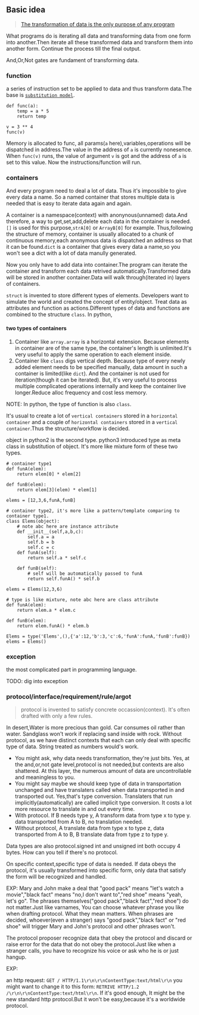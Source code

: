 ## Basic idea
> [The transformation of data is the only purpose of any program](https://www.youtube.com/watch?v=rX0ItVEVjHc)

What programs do is iterating all data and transforming data from one form into another.Then iterate all these transformed data and transform them into another form. Continue the process till the final output. 

And,Or,Not gates are fundament of transforming data.

### function

a series of instruction set to be applied to data and thus transform data.The base is [`substitution model`](https://mitpress.mit.edu/sites/default/files/sicp/index.html).

	def func(a):
		temp = a * 5
		return temp
	
	v = 3 ** 4
	func(v)

Memory is allocated to func, all params(`a` here),variables,operations will be dispatched in address.The value in the address of `a` is currently nonesence. When `func(v)` runs, the value of argument `v` is got and the address of `a` is set to this value. Now the instructions/function will run.

### containers
And every program need to deal a lot of data. Thus it's impossible to give every data a name. So a named container that stores multiple data is needed that is easy to iterate data again and again.

A container is a namespace(context) with anonynous(unnamed) data.And therefore, a way to get,set,add,delete each data in the container is needed. `[]` is used for this purpose,`strA[0]` or `ArrayB[0]` for example. Thus,following the structure of memory, container is usually allocated to a chunk of continuous memory,each anonymous data is dispatched an address so that it can be found.`dict` is a container that gives every data a name,so you won't see a dict with a lot of data manully generated.

Now you only have to add data into container.The program can iterate the container and transform each data retrived automatically.Transformed data will be stored in another container.Data will walk through(iterated in) layers of containers.

`struct` is invented to store different types of elements. Developers want to simulate the world and created the concept of entity/object. Treat data as attributes and function as actions.Different types of data and functions are combined to the structure `class`. In python,

#### two types of containers

1. Container like `array.array` is a horizontal extension. Because elements in container are of the same type, the container's length is unlimited.It's very useful to apply the same operation to each element inside.
2. Container like `class` digs vertical depth. Because type of every newly added element needs to be specified manually, data amount in such a container is limited(like `dict`). And the container is not used for iteration(though it can be iterated). But, it's very useful to process multiple complicated operations internally and keep the container live longer.Reduce alloc frequency and cost less memory. 

NOTE: In python, the type of function is also `class`.


It's usual to create a lot of `vertical containers` stored in a `horizontal container` and a couple of  `horizontal containers` stored in a `vertical container`.Thus the structure/workflow is decided.

object in python2 is the second type.
python3 introduced type as meta class in substitution of object. It's more like mixture form of these two types.

	# container type1
	def funA(elem):
		return elem[0] * elem[2]
	
	def funB(elem):
		return elem[3](elem) * elem[1]
	
	elems = [12,3,6,funA,funB]

	# container type2, it's more like a pattern/template comparing to container type1.
	class Elems(object):
		# note abc here are instance attribute
		def __init__(self,a,b,c):
			self.a = a
			self.b = b
			self.c = c
		def funA(self):
			return self.a * self.c
		
		def funB(self):
			# self will be automatically passed to funA
			return self.funA() * self.b

	elems = Elems(12,3,6)

	# type is like mixture, note abc here are class attribute
	def funA(elem):
		return elem.a * elem.c
	
	def funB(elem):
		return elem.funA() * elem.b
	
	Elems = type('Elems',(),{'a':12,'b':3,'c':6,'funA':funA,'funB':funB})
	elems = Elems()




### exception

the most complicated part in programming language.

TODO: dig into exception


### protocol/interface/requirement/rule/argot

> protocol is invented to satisfy concrete occassion(context). It's often drafted with only a few rules. 

In desert,Water is more precious than gold. Car consumes oil rather than water. Sandglass won't work if replacing sand inside with rock.
Without protocol, as we have distinct contexts that each can only deal with specific type of data. String treated as numbers would's work.

- You might ask, why data needs transformation, they're just bits. Yes, at the and,or,not gate level,protocol is not needed,but contexts are also shattered. At this layer, the numerous amount of data are uncontrollable and meaningless to you.
- You might say maybe we should keep type of data in transportation unchanged and have translaters called when data transported in and transported out. Yes,that's type conversion. Translaters that run implicitly(automatically) are called implicit type conversion. It costs a lot more resource to translate in and out every time. 
- With protocol. If B needs type y, A transform data from type x to type y. data transported from A to B, no translation needed.
- Without protocol, A translate data from type x to type z, data transported from A to B, B translate data from type z to type y.

Data types are also protocol.signed int and unsigned int both occupy 4 bytes. How can you tell if there's no protocol.

On specific context,specific type of data is needed. If data obeys the protocol, it's usually transformed into specific form, only data that satisfy the form will be recognized and handled.

EXP: Mary and John make a deal that "good pack" means "let's watch a movie","black fact" means "no,I don't want to","red shoe" means "yeah, let's go".
The phrases themselves("good pack","black fact","red shoe") do not matter.Just like varnames, You can choose whatever phrase you like when drafting protocol. What they mean matters. When phrases are decided, whoever(even a stranger) says "good pack","black fact" or "red shoe" will trigger Mary and John's protocol and other phrases won't.

The protocol proposer recognize data that obey the protocol and discard or raise error for the data that do not obey the protocol.Just like when a stranger calls, you have to recognize his voice or ask who he is or just hangup.

EXP:

an http request: `GET / HTTP/1.1\r\n\r\nContentType:text/html\r\n`
you might want to change it to this form: `RETRIVE HTTP/1.2 /\r\n\r\nContentType:text/html\r\n`. If it's good enough, It might be the new standard http protocol.But it won't be easy,because it's a worldwide protocol.
